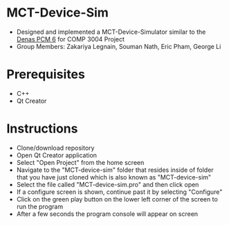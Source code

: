 # MCT-Device-Sim
- Designed and implemented a MCT-Device-Simulator similar to the [Denas PCM 6](https://www.youtube.com/watch?v=vQyy-AKeKGk) for COMP 3004 Project
- Group Members: Zakariya Legnain, Souman Nath, Eric Pham, George Li

# Prerequisites
- C++
- Qt Creator

# Instructions
- Clone/download repository
- Open Qt Creator application
- Select "Open Project" from the home screen
- Navigate to the "MCT-device-sim" folder that resides inside of folder that you have just cloned which is also known as "MCT-device-sim"
- Select the file called "MCT-device-sim.pro" and then click open
- If a configure screen is shown, continue past it by selecting "Configure"
- Click on the green play button on the lower left corner of the screen to run the program
- After a few seconds the program console will appear on screen


